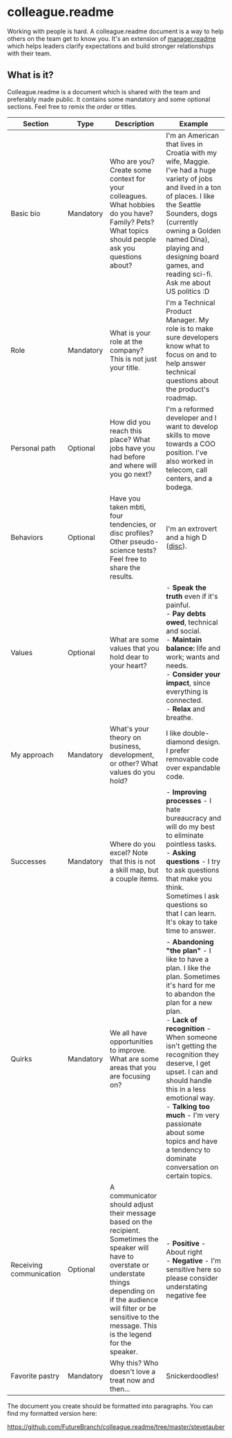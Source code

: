 # colleague.readme

Working with people is hard. A colleague.readme document is a way to help others on the team get to know you. It's an extension of [manager.readme](https://managerreadme.com) which helps leaders clarify expectations and build stronger relationships with their team.

## What is it?

Colleague.readme is a document which is shared with the team and preferably made public.  It contains some mandatory and some optional sections. Feel free to remix the order or titles.

| Section | Type | Description | Example |
|---------------|-----------|--------------------------------------------------------------------------------------------------------------------------------------------------|----------------------------------------------------------------------------------------------------------------------------------------------------------------------------------------------------------------------------------------------------------------------------------------|
| Basic bio | Mandatory | Who are you? Create some context for your colleagues. What hobbies do you have? Family? Pets? What topics should people ask you questions about? | I'm an American that lives in Croatia with my wife, Maggie. I've had a huge variety of jobs and lived in a ton of places. I like the Seattle Sounders, dogs (currently owning a Golden named Dina), playing and designing board games, and reading sci-fi. Ask me about US politics :D |
| Role | Mandatory | What is your role at the company? This is not just your title. | I'm a Technical Product Manager. My role is to make sure developers know what to focus on and to help answer technical questions about the product's roadmap. |
| Personal path | Optional | How did you reach this place? What jobs have you had before and where will you go next? | I'm a reformed developer and I want to develop skills to move towards a COO position. I've also worked in telecom, call centers, and a bodega. |
| Behaviors | Optional | Have you taken mbti, four tendencies, or disc profiles? Other pseudo-science tests? Feel free to share the results. | I'm an extrovert and a high D ([disc](https://en.wikipedia.org/wiki/DISC_assessment)). |
| Values | Optional | What are some values that you hold dear to your heart? | - **Speak the truth** even if it's painful.<br /> - **Pay debts owed**, technical and social.<br /> - **Maintain balance:** life and work; wants and needs.<br /> - **Consider your impact**, since everything is connected.<br /> - **Relax** and breathe. |
| My approach | Mandatory | What's your theory on business, development, or other? What values do you hold? | I like double-diamond design. I prefer removable code over expandable code. |
| Successes | Mandatory | Where do you excel? Note that this is not a skill map, but a couple items. | - **Improving processes** - I hate bureaucracy and will do my best to eliminate pointless tasks.<br /> - **Asking questions** - I try to ask questions that make you think. Sometimes I ask questions so that I can learn. It's okay to take time to answer. |
| Quirks | Mandatory | We all have opportunities to improve. What are some areas that you are focusing on? | - **Abandoning "the plan"** - I like to have a plan. I like the plan. Sometimes it's hard for me to abandon the plan for a new plan.<br /> - **Lack of recognition** - When someone isn't getting the recognition they deserve, I get upset. I can and should handle this in a less emotional way.<br /> - **Talking too much** - I'm very passionate about some topics and have a tendency to dominate conversation on certain topics. |
| Receiving communication | Optional | A communicator should adjust their message based on the recipient. Sometimes the speaker will have to overstate or understate things depending on if the audience will filter or be sensitive to the message. This is the legend for the speaker. | - **Positive** - About right<br /> - **Negative** - I'm sensitive here so please consider understating negative fee |
| Favorite pastry | Mandatory | Why this? Who doesn't love a treat now and then... | Snickerdoodles! |

The document you create should be formatted into paragraphs. You can find my formatted version here:

https://github.com/FutureBranch/colleague.readme/tree/master/stevetauber


